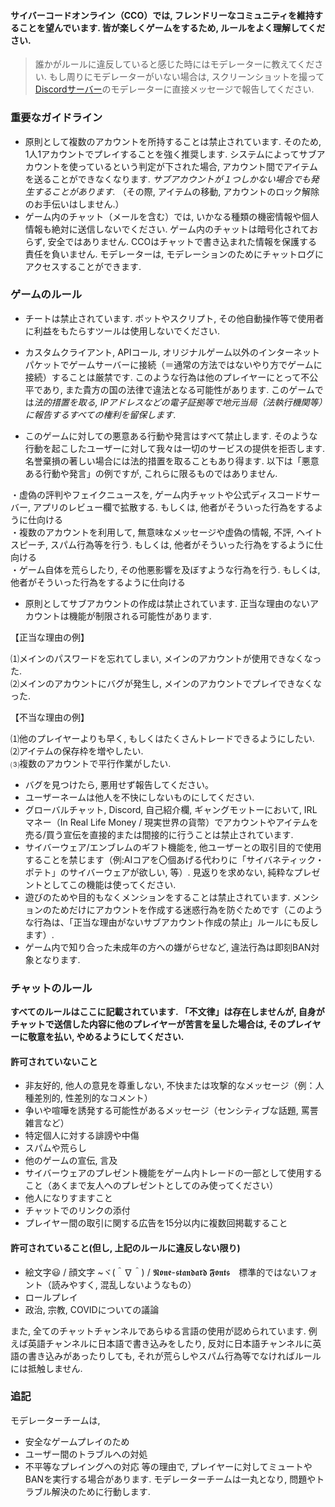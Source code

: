 

#### サイバーコードオンライン（CCO）では, フレンドリーなコミュニティを維持することを望んでいます. 皆が楽しくゲームをするため, ルールをよく理解してください.

> 誰かがルールに違反していると感じた時にはモデレーターに教えてください. もし周りにモデレーターがいない場合は, スクリーンショットを撮って[Discordサーバー](https://discord.gg/JREx8xz)のモデレーターに直接メッセージで報告してください.
> 
### 重要なガイドライン
* 原則として複数のアカウントを所持することは禁止されています. そのため, 1人1アカウントでプレイすることを強く推奨します. システムによってサブアカウントを使っているという判定が下された場合, アカウント間でアイテムを送ることができなくなります. *サブアカウントが１つしかない場合でも発生することがあります.* （その際, アイテムの移動, アカウントのロック解除のお手伝いはしません.）
* ゲーム内のチャット（メールを含む）では, いかなる種類の機密情報や個人情報も絶対に送信しないでください. ゲーム内のチャットは暗号化されておらず, 安全ではありません. CCOはチャットで書き込まれた情報を保護する責任を負いません. モデレーターは, モデレーションのためにチャットログにアクセスすることができます.

### ゲームのルール
* チートは禁止されています. ボットやスクリプト, その他自動操作等で使用者に利益をもたらすツールは使用しないでください.
* カスタムクライアント, APIコール, オリジナルゲーム以外のインターネットパケットでゲームサーバーに接続（＝通常の方法ではないやり方でゲームに接続）することは厳禁です. このような行為は他のプレイヤーにとって不公平であり, また貴方の国の法律で違法となる可能性があります. このゲームでは*法的措置を取る, IPアドレスなどの電子証拠等で地元当局（法執行機関等）に報告するすべての権利を留保します*.

* このゲームに対しての悪意ある行動や発言はすべて禁止します. そのような行動を起こしたユーザーに対して我々は一切のサービスの提供を拒否します. 名誉棄損の著しい場合には法的措置を取ることもあり得ます. 以下は「悪意ある行動や発言」の例ですが, これらに限るものではありません.

 ・虚偽の評判やフェイクニュースを, ゲーム内チャットや公式ディスコードサーバー, アプリのレビュー欄で拡散する. もしくは, 他者がそういった行為をするように仕向ける  
 ・複数のアカウントを利用して, 無意味なメッセージや虚偽の情報, 不評, ヘイトスピーチ, スパム行為等を行う. もしくは, 他者がそういった行為をするように仕向ける  
 ・ゲーム自体を荒らしたり, その他悪影響を及ぼすような行為を行う. もしくは, 他者がそういった行為をするように仕向ける  

* 原則としてサブアカウントの作成は禁止されています. 正当な理由のないアカウントは機能が制限される可能性があります.

【正当な理由の例】

 ⑴メインのパスワードを忘れてしまい, メインのアカウントが使用できなくなった.  
 ⑵メインのアカウントにバグが発生し, メインのアカウントでプレイできなくなった.

【不当な理由の例】

 ⑴他のプレイヤーよりも早く, もしくはたくさんトレードできるようにしたい.  
 ⑵アイテムの保存枠を増やしたい.  
 ⑶複数のアカウントで平行作業がしたい.  

* バグを見つけたら, 悪用せず報告してください。
* ユーザーネームは他人を不快にしないものにしてください.
* グローバルチャット, Discord, 自己紹介欄, ギャングモットーにおいて, IRLマネー（In Real Life Money / 現実世界の貨幣）でアカウントやアイテムを売る/買う宣伝を直接的または間接的に行うことは禁止されています.
* サイバーウェア/エンブレムのギフト機能を, 他ユーザーとの取引目的で使用することを禁じます（例:AIコアを〇個あげる代わりに「サイバネティック・ポテト」のサイバーウェアが欲しい, 等）. 見返りを求めない, 純粋なプレゼントとしてこの機能は使ってください.
* 遊びのためや目的もなくメンションをすることは禁止されています. メンションのためだけにアカウントを作成する迷惑行為を防ぐためです（このような行為は、「正当な理由がないサブアカウント作成の禁止」ルールにも反します）.
* ゲーム内で知り合った未成年の方への嫌がらせなど, 違法行為は即刻BAN対象となります.

### チャットのルール
**すべてのルールはここに記載されています. 「不文律」は存在しませんが, 自身がチャットで送信した内容に他のプレイヤーが苦言を呈した場合は, そのプレイヤーに敬意を払い, やめるようにしてください.**
#### 許可されていないこと
* 非友好的, 他人の意見を尊重しない, 不快または攻撃的なメッセージ（例：人種差別的, 性差別的なコメント）
* 争いや喧嘩を誘発する可能性があるメッセージ（センシティブな話題, 罵詈雑言など）
* 特定個人に対する誹謗や中傷
* スパムや荒らし
* 他のゲームの宣伝, 言及
* サイバーウェアのプレゼント機能をゲーム内トレードの一部として使用すること（あくまで友人へのプレゼントとしてのみ使ってください）
* 他人になりすますこと
* チャットでのリンクの添付
* プレイヤー間の取引に関する広告を15分以内に複数回掲載すること

#### 許可されていること(但し, 上記のルールに違反しない限り)
* 絵文字😃 / 顔文字 ~ヾ(＾∇＾) / 𝕹𝖔𝖓𝖊-𝖘𝖙𝖆𝖓𝖉𝖆𝖗𝖉 𝕱𝖔𝖓𝖙𝖘　標準的ではないフォント（読みやすく, 混乱しないようなもの）
* ロールプレイ
* 政治, 宗教, COVIDについての議論

また, 全てのチャットチャンネルであらゆる言語の使用が認められています. 例えば英語チャンネルに日本語で書き込みをしたり, 反対に日本語チャンネルに英語の書き込みがあったりしても, それが荒らしやスパム行為等でなければルールには抵触しません.

### 追記
モデレーターチームは, 
* 安全なゲームプレイのため
* ユーザー間のトラブルへの対処
* 不平等なプレイングへの対応
等の理由で, プレイヤーに対してミュートやBANを実行する場合があります. モデレーターチームは一丸となり, 問題やトラブル解決のために行動します.
